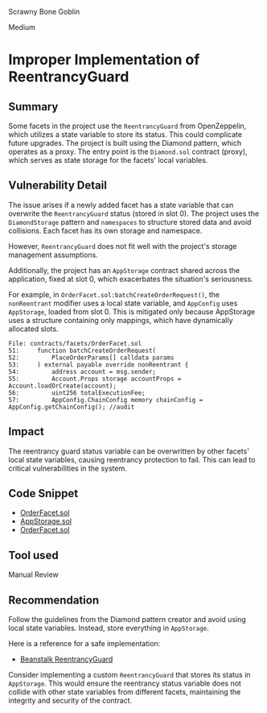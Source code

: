 Scrawny Bone Goblin

Medium

# Improper Implementation of ReentrancyGuard

## Summary

Some facets in the project use the `ReentrancyGuard` from OpenZeppelin, which utilizes a state variable to store its status. This could complicate future upgrades. The project is built using the Diamond pattern, which operates as a proxy. The entry point is the `Diamond.sol` contract (proxy), which serves as state storage for the facets' local variables.

## Vulnerability Detail

The issue arises if a newly added facet has a state variable that can overwrite the `ReentrancyGuard` status (stored in slot 0). The project uses the `DiamondStorage` pattern and `namespaces` to structure stored data and avoid collisions. Each facet has its own storage and namespace.

However, `ReentrancyGuard` does not fit well with the project's storage management assumptions.

Additionally, the project has an `AppStorage` contract shared across the application, fixed at slot 0, which exacerbates the situation's seriousness.

For example, in `OrderFacet.sol:batchCreateOrderRequest()`, the `nonReentrant` modifier uses a local state variable, and `AppConfig` uses `AppStorage`, loaded from slot 0. This is mitigated only because AppStorage uses a structure containing only mappings, which have dynamically allocated slots.

```solidity
File: contracts/facets/OrderFacet.sol
51:     function batchCreateOrderRequest(
52:         PlaceOrderParams[] calldata params
53:     ) external payable override nonReentrant {
54:         address account = msg.sender;
55:         Account.Props storage accountProps = Account.loadOrCreate(account);
56:         uint256 totalExecutionFee;
57:         AppConfig.ChainConfig memory chainConfig = AppConfig.getChainConfig(); //audit
```

## Impact

The reentrancy guard status variable can be overwritten by other facets' local state variables, causing reentrancy protection to fail. This can lead to critical vulnerabilities in the system.

## Code Snippet

- [OrderFacet.sol](https://github.com/sherlock-audit/2024-05-elfi-protocol/blob/8a1a01804a7de7f73a04d794bf6b8104528681ad/elfi-perp-contracts/contracts/facets/OrderFacet.sol#L4)
- [AppStorage.sol](https://github.com/sherlock-audit/2024-05-elfi-protocol/blob/8a1a01804a7de7f73a04d794bf6b8104528681ad/elfi-perp-contracts/contracts/storage/AppStorage.sol#L43)
- [OrderFacet.sol](https://github.com/sherlock-audit/2024-05-elfi-protocol/blob/8a1a01804a7de7f73a04d794bf6b8104528681ad/elfi-perp-contracts/contracts/facets/OrderFacet.sol#L41)

## Tool used

Manual Review

## Recommendation

Follow the guidelines from the Diamond pattern creator and avoid using local state variables. Instead, store everything in `AppStorage`.

Here is a reference for a safe implementation:

- [Beanstalk ReentrancyGuard](https://github.com/BeanstalkFarms/Beanstalk/blob/master/protocol/contracts/beanstalk/ReentrancyGuard.sol)

Consider implementing a custom `ReentrancyGuard` that stores its status in `AppStorage`. This would ensure the reentrancy status variable does not collide with other state variables from different facets, maintaining the integrity and security of the contract.
